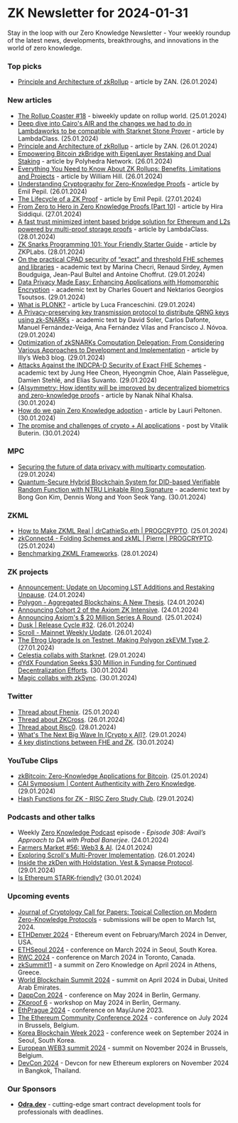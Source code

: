 # ZK Newsletter for 2024-01-31
Stay in the loop with our Zero Knowledge Newsletter - Your weekly roundup of the latest news, developments, breakthroughs, and innovations in the world of zero knowledge.

### Top picks
* [Principle and Architecture of zkRollup](https://medium.com/@zan.top/principle-and-architecture-of-zkrollup-1c2c5d15ac79) - article by ZAN. (26.01.2024)

### New articles 
* [The Rollup Coaster #18](https://taiko.mirror.xyz/64ZjsI5mGqYrMXDdhbOa67FncRPXOQaU1R6lRrHeTmQ) - biweekly update on rollup world. (25.01.2024)
* [Deep dive into Cairo's AIR and the changes we had to do in Lambdaworks to be compatible with Starknet Stone Prover](https://blog.lambdaclass.com/deep-dive-into-cairos-air-and-the-changes-we-had-to-do-in-lambdaworks-to-be-compatible-with-starknet-stone-prover/) - article by LambdaClass. (25.01.2024)
* [Principle and Architecture of zkRollup](https://medium.com/@zan.top/principle-and-architecture-of-zkrollup-1c2c5d15ac79) - article by ZAN. (26.01.2024)
* [Empowering Bitcoin zkBridge with EigenLayer Restaking and Dual Staking](https://polyhedra.medium.com/empowering-bitcoin-zkbridge-with-eigenlayer-restaking-and-dual-staking-f0e269b113a0) - article by Polyhedra Network. (26.01.2024)
* [Everything You Need to Know About ZK Rollups: Benefits, Limitations and Projects](https://medium.com/coinmonks/everything-to-know-about-zk-rollups-benefits-limitations-projects-4ef8fbb1c32a) - article by William Hill. (26.01.2024)
* [Understanding Cryptography for Zero-Knowledge Proofs](https://medium.com/@emilpepil/understanding-cryptography-for-zero-knowledge-proofs-bc405304be4e) - article by Emil Pepil. (26.01.2024)
* [The Lifecycle of a ZK Proof](https://medium.com/@emilpepil/the-lifecycle-of-a-zk-proof-e4fd1303dabd) - article by Emil Pepil. (27.01.2024)
* [From Zero to Hero in Zero Knowledge Proofs [Part 10]](https://medium.com/coinmonks/from-zero-to-hero-in-zero-knowledge-proofs-part-10-0f4e76849d0a) - article by Hira Siddiqui. (27.01.2024)
* [A fast trust minimized intent based bridge solution for Ethereum and L2s powered by multi-proof storage proofs](https://blog.lambdaclass.com/a-fast-trust-minimized-intent-based-bridge-solution-for-ethereum-and-l2s-powered-by-multi-proof-storage-proofs/) - article by LambdaClass. (28.01.2024)
* [ZK Snarks Programming 101: Your Friendly Starter Guide](https://zkplabs.network/blog/ZK-snarks-Programming-101-Your-Friendly-Starter-Guide) - article by ZKPLabs. (28.01.2024)
* [On the practical CPAD security of “exact” and threshold FHE schemes and libraries](https://eprint.iacr.org/2024/116.pdf) - academic text by Marina Checri, Renaud Sirdey, Aymen Boudguiga, Jean-Paul Bultel and Antoine Choffrut. (29.01.2024)
* [Data Privacy Made Easy: Enhancing Applications with Homomorphic Encryption](https://eprint.iacr.org/2024/118.pdf) - academic text by Charles Gouert and Nektarios Georgios Tsoutsos. (29.01.2024)
* [What is PLONK?](https://medium.com/@lucafra92/what-is-plonk-29c56f326cf6) - article by Luca Franceschini. (29.01.2024)
* [A Privacy-preserving key transmission protocol to distribute QRNG keys using zk-SNARKs](https://arxiv.org/pdf/2401.16170.pdf) - academic text by David Soler, Carlos Dafonte, Manuel Fernández-Veiga, Ana Fernández Vilas and Francisco J. Nóvoa. (29.01.2024)
* [Optimization of zkSNARKs Computation Delegation: From Considering Various Approaches to Development and Implementation](https://web3illy.medium.com/optimization-of-zksnarks-computation-delegation-from-considering-various-approaches-to-development-8073400d95e6) - article by Illy’s Web3 blog. (29.01.2024)
* [Attacks Against the INDCPA-D Security of Exact FHE Schemes](https://eprint.iacr.org/2024/127.pdf) - academic text by Jung Hee Cheon, Hyeongmin Choe, Alain Passelègue, Damien Stehlé, and Elias Suvanto. (29.01.2024)
* [(A)symmetry: How identity will be improved by decentralized biometrics and zero-knowledge proofs](https://medium.com/holonym/a-symmetry-how-identity-will-be-improved-by-decentralized-biometrics-and-zero-knowledge-proofs-eb2f47e05b75) - article by Nanak Nihal Khalsa. (30.01.2024)
* [How do we gain Zero Knowledge adoption](https://medium.com/@laurippeltonen/how-do-we-gain-zero-knowledge-adoption-2b5b799240b4) - article by Lauri Peltonen. (30.01.2024)
* [The promise and challenges of crypto + AI applications](https://vitalik.eth.limo/general/2024/01/30/cryptoai.html) - post by Vitalik Buterin. (30.01.2024)

### MPC
* [Securing the future of data privacy with multiparty computation](https://technode.global/2024/01/29/securing-the-future-of-data-privacy-with-multiparty-computation/). (29.01.2024)
* [Quantum-Secure Hybrid Blockchain System for DID-based Verifiable Random Function with NTRU Linkable Ring Signature](https://arxiv.org/pdf/2401.16906.pdf) - academic text by Bong Gon Kim, Dennis Wong and Yoon Seok Yang. (30.01.2024)

### ZKML
* [How to Make ZKML Real | drCathieSo.eth | PROGCRYPTO](https://www.youtube.com/watch?v=Oaps00Mgvy0). (25.01.2024)
* [zkConnect4 - Folding Schemes and zkML | Pierre | PROGCRYPTO](https://www.youtube.com/watch?v=a_AO1xedXas). (25.01.2024)
* [Benchmarking ZKML Frameworks](https://blog.ezkl.xyz/post/benchmarks/). (28.01.2024)

### ZK projects
* [Announcement: Update on Upcoming LST Additions and Restaking Unpause](https://www.blog.eigenlayer.xyz/update-on-upcoming-lst-additions-and-restaking-unpause/). (24.01.2024)
* [Polygon - Aggregated Blockchains: A New Thesis](https://polygon.technology/blog/aggregated-blockchains-a-new-thesis). (24.01.2024)
* [Announcing Cohort 2 of the Axiom ZK Intensive](https://blog.axiom.xyz/zk-intensive-2/). (24.01.2024)
* [Announcing Axiom's $ 20 Million Series A Round](https://blog.axiom.xyz/funding/). (25.01.2024) 
* [Dusk | Release Cycle #32](https://dusk.network/news/release-cycle-update-32/). (26.01.2024)
* [Scroll - Mainnet Weekly Update](https://twitter.com/Scroll_ZKP/status/1750999052978929805). (26.01.2024)
* [The Etrog Upgrade Is on Testnet, Making Polygon zkEVM Type 2](https://polygon.technology/blog/the-etrog-upgrade-is-on-testnet-making-polygon-zkevm-fully-type-2). (27.01.2024)
* [Celestia collabs with Starknet](https://twitter.com/Starknet/status/1752014804972134668). (29.01.2024)
* [dYdX Foundation Seeks $30 Million in Funding for Continued Decentralization Efforts](https://daotimes.com/dydx-foundation-seeks-30-million-in-funding-for-continued-decentralization-efforts/). (30.01.2024)
* [Magic collabs with zkSync](https://magic.link/posts/zksync-magic-partner?utm_medium=organic-social&utm_source=twitter&utm_campaign=na&utm_content=blogpost&utm_term=na). (30.01.2024)

### Twitter
* [Thread about Fhenix](https://twitter.com/FhenixIO/status/1750507922973458762). (25.01.2024)
* [Thread about ZKCross](https://twitter.com/thezkcross/status/1750779813856714753). (26.01.2024)
* [Thread about Risc0](https://twitter.com/naruto11eth/status/1751705968348426565). (28.01.2024)
* [What's The Next Big Wave In [Crypto x AI]?](https://twitter.com/DistilledCrypto/status/1752020958611976355). (29.01.2024)
* [4 key distinctions between FHE and ZK](https://twitter.com/FhenixIO/status/1752418065910833264). (30.01.2024)

### YouTube Clips
* [zkBitcoin: Zero-Knowledge Applications for Bitcoin](https://www.youtube.com/watch?v=2a0UYT5nbEA). (25.01.2024)
* [CAI Symposium | Content Authenticity with Zero Knowledge](https://www.youtube.com/watch?v=fF9VrtiwQ00). (29.01.2024)
* [Hash Functions for ZK - RISC Zero Study Club](https://www.youtube.com/watch?v=_MIxjDs70W8). (29.01.2024)

### Podcasts and other talks
* Weekly [Zero Knowledge Podcast](https://zeroknowledge.fm/308-2/) episode - *Episode 308: Avail’s Approach to DA with Prabal Banerjee*. (24.01.2024) 
* [Farmers Market #56: Web3 & AI](https://twitter.com/DaoChemist/status/1749477095623831553). (24.01.2024)
* [Exploring Scroll's Multi-Prover Implementation](https://www.youtube.com/watch?v=fphO5KotaDg). (26.01.2024)
* [Inside the zkDen with Holdstation, Vest & Synapse Protocol](https://twitter.com/zksync/status/1752009844435955823). (29.01.2024)
* [Is Ethereum STARK-friendly?](https://www.youtube.com/watch?v=cB2C5Q3JBNM) (30.01.2024)
 
### Upcoming events
* [Journal of Cryptology Call for Papers: Topical Collection on Modern Zero-Knowledge Protocols](https://iacr.org/jofc/TopicalCollection-mzkp.html) -  submissions will be open to March 1st, 2024. 
* [ETHDenver 2024](http://ethdenver.com/) - Ethereum event on February/March 2024 in Denver, USA.
* [ETHSeoul 2024](https://www.ethseoul.org/) - conference on March 2024 in Seoul, South Korea. 
* [RWC 2024](https://rwc.iacr.org/2024/) - conference on March 2024 in Toronto, Canada. 
* [zkSummit11](https://www.zksummit.com/) - a summit on Zero Knowledge on April 2024 in Athens, Greece. 
* [World Blockchain Summit 2024](https://www.worldblockchainsummit.com/dxb-apr-24) - summit on April 2024 in Dubai, United Arab Emirates.
* [DappCon 2024](https://www.dappcon.io/) - conference on May 2024 in Berlin, Germany. 
* [ZKproof 6](https://zkproof.org/events/zkproof-6-berlin/) - workshop on May 2024 in Berlin, Germany. 
* [EthPrague 2024](https://ethprague.com/) - conference on May/June 2023.
* [The Ethereum Community Conference 2024](https://ethcc.io/) - conference on July 2024 in Brussels, Belgium. 
* [Korea Blockchain Week 2023](https://koreablockchainweek.com/) - conference week on September 2024 in Seoul, South Korea.
* [European WEB3 summit 2024](https://www.web3eurosummit.eu/) - summit on November 2024 in Brussels, Belgium.
* [DevCon 2024](https://devcon.org/) - Devcon for new Ethereum explorers on November 2024 in Bangkok, Thailand.

### Our Sponsors
* **[Odra.dev](https://odra.dev)** - cutting-edge smart contract development tools for professionals with deadlines.
